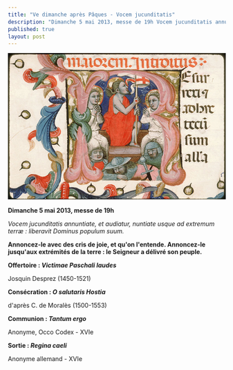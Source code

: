 ```yaml
---
title: "Ve dimanche après Pâques - Vocem jucunditatis"
description: "Dimanche 5 mai 2013, messe de 19h Vocem jucunditatis annuntiate, et audiatur, nuntiate usque ad extremum terræ : liberavit Dominus populum suum. Annoncez-le avec des cris de joie, et qu'on l'entende. Annoncez-le jusqu'aux extrémités de la terre : le Seigneur..."
published: true
layout: post
---
```



![](/images/2013-05-29-resurrection.jpg)

**Dimanche 5 mai 2013, messe de 19h**

*Vocem jucunditatis annuntiate, et audiatur, nuntiate usque ad extremum terræ : liberavit Dominus populum suum.*

**Annoncez-le avec des cris de joie, et qu'on l'entende. Annoncez-le jusqu'aux extrémités de la terre : le Seigneur a délivré son peuple.**

**Offertoire : ***Victimae Paschali laudes*****

Josquin Desprez (1450-1521)

**Consécration : *O salutaris Hostia***

d'après C. de Moralès (1500-1553)

**Communion : ***Tantum ergo*****

Anonyme, Occo Codex - XVIe

**Sortie : ***Regina caeli*****

Anonyme allemand - XVIe